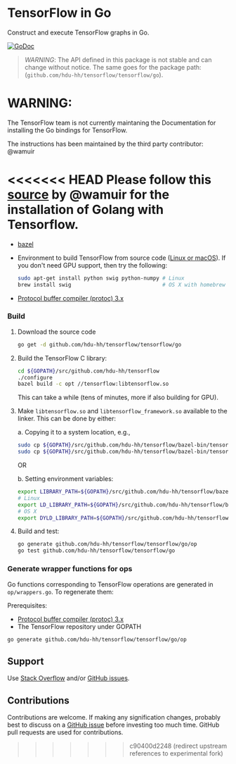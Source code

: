 # TensorFlow in Go

Construct and execute TensorFlow graphs in Go.

[![GoDoc](https://godoc.org/github.com/hdu-hh/tensorflow/tensorflow/go?status.svg)](https://godoc.org/github.com/hdu-hh/tensorflow/tensorflow/go)

> *WARNING*: The API defined in this package is not stable and can change
> without notice. The same goes for the package path:
> (`github.com/hdu-hh/tensorflow/tensorflow/go`).

# WARNING:

The TensorFlow team is not currently maintaning the Documentation for installing the Go bindings for TensorFlow.

The instructions has been maintained by the third party contributor: @wamuir

<<<<<<< HEAD
Please follow this [source](https://github.com/tensorflow/build/tree/master/golang_install_guide) by @wamuir for the installation of Golang with Tensorflow.
=======
-   [bazel](https://www.bazel.build/versions/master/docs/install.html)
-   Environment to build TensorFlow from source code
    ([Linux or macOS](https://www.tensorflow.org/install/source)). If you don't
    need GPU support, then try the following:

    ```sh
    sudo apt-get install python swig python-numpy # Linux
    brew install swig                             # OS X with homebrew
    ```
- [Protocol buffer compiler (protoc) 3.x](https://github.com/google/protobuf/releases/)

### Build

1.  Download the source code

    ```sh
    go get -d github.com/hdu-hh/tensorflow/tensorflow/go
    ```

2.  Build the TensorFlow C library:

    ```sh
    cd ${GOPATH}/src/github.com/hdu-hh/tensorflow
    ./configure
    bazel build -c opt //tensorflow:libtensorflow.so
    ```

    This can take a while (tens of minutes, more if also building for GPU).

3.  Make `libtensorflow.so` and `libtensorflow_framework.so` available to the
    linker. This can be done by either:

    a. Copying it to a system location, e.g.,

    ```sh
    sudo cp ${GOPATH}/src/github.com/hdu-hh/tensorflow/bazel-bin/tensorflow/libtensorflow.so /usr/local/lib
    sudo cp ${GOPATH}/src/github.com/hdu-hh/tensorflow/bazel-bin/tensorflow/libtensorflow_framework.so /usr/local/lib
    ```

    OR

    b. Setting environment variables:

    ```sh
    export LIBRARY_PATH=${GOPATH}/src/github.com/hdu-hh/tensorflow/bazel-bin/tensorflow
    # Linux
    export LD_LIBRARY_PATH=${GOPATH}/src/github.com/hdu-hh/tensorflow/bazel-bin/tensorflow
    # OS X
    export DYLD_LIBRARY_PATH=${GOPATH}/src/github.com/hdu-hh/tensorflow/bazel-bin/tensorflow
    ```

4.  Build and test:

    ```sh
    go generate github.com/hdu-hh/tensorflow/tensorflow/go/op
    go test github.com/hdu-hh/tensorflow/tensorflow/go
    ```

### Generate wrapper functions for ops

Go functions corresponding to TensorFlow operations are generated in `op/wrappers.go`. To regenerate them:

Prerequisites:
- [Protocol buffer compiler (protoc) 3.x](https://github.com/google/protobuf/releases/)
- The TensorFlow repository under GOPATH

```sh
go generate github.com/hdu-hh/tensorflow/tensorflow/go/op
```

## Support

Use [Stack Overflow](http://stackoverflow.com/questions/tagged/tensorflow)
and/or [GitHub issues](https://github.com/tensorflow/tensorflow/issues).

## Contributions

Contributions are welcome. If making any signification changes, probably best to
discuss on a [GitHub issue](https://github.com/tensorflow/tensorflow/issues)
before investing too much time. GitHub pull requests are used for contributions.
>>>>>>> c90400d2248 (redirect upstream references to experimental fork)
